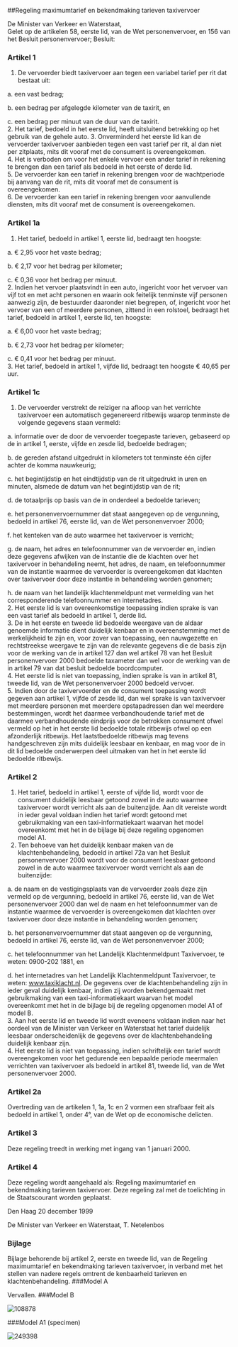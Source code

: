 <meta http-equiv='Content-Type' content='text/html; charset=utf-8' />

##Regeling maximumtarief en bekendmaking tarieven taxivervoer

De Minister van Verkeer en Waterstaat,   
Gelet op de artikelen 58, eerste lid, van de Wet personenvervoer, en 156 van het Besluit personenvervoer; 
Besluit:     

### Artikel 1  

1. De vervoerder biedt taxivervoer aan tegen een variabel tarief per rit dat bestaat uit: 

a. een vast bedrag;  

b. een bedrag per afgelegde kilometer van de taxirit, en  

c. een bedrag per minuut van de duur van de taxirit.  
2. Het tarief, bedoeld in het eerste lid, heeft uitsluitend betrekking op het gebruik van de gehele auto. 
3. Onverminderd het eerste lid kan de vervoerder taxivervoer aanbieden tegen een vast tarief per rit, al dan niet per zitplaats, mits dit vooraf met de consument is overeengekomen.  
4.  Het is verboden om voor het enkele vervoer een ander tarief in rekening te brengen dan een tarief als bedoeld in het eerste of derde lid.  
5.  De vervoerder kan een tarief in rekening brengen voor de wachtperiode bij aanvang van de rit, mits dit vooraf met de consument is overeengekomen.   
6.  De vervoerder kan een tarief in rekening brengen voor aanvullende diensten, mits dit vooraf met de consument is overeengekomen. 

### Artikel 1a  

1. Het tarief, bedoeld in artikel 1, eerste lid, bedraagt ten hoogste: 

a. € 2,95 voor het vaste bedrag;  

b. € 2,17 voor het bedrag per kilometer;  

c. € 0,36 voor het bedrag per minuut.   
2. Indien het vervoer plaatsvindt in een auto, ingericht voor het vervoer van vijf tot en met acht personen en waarin ook feitelijk tenminste vijf personen aanwezig zijn, de bestuurder daaronder niet begrepen, of, ingericht voor het vervoer van een of meerdere personen, zittend in een rolstoel, bedraagt het tarief, bedoeld in artikel 1, eerste lid, ten hoogste: 

a. € 6,00 voor het vaste bedrag;  

b. € 2,73 voor het bedrag per kilometer;  

c. € 0,41 voor het bedrag per minuut.   
3. Het tarief, bedoeld in artikel 1, vijfde lid, bedraagt ten hoogste € 40,65 per uur.

### Artikel  1c  

1.  De vervoerder verstrekt de reiziger na afloop van het verrichte taxivervoer een automatisch gegenereerd ritbewijs waarop tenminste de volgende gegevens staan vermeld: 

a. informatie over de door de vervoerder toegepaste tarieven, gebaseerd op de in artikel 1, eerste, vijfde en zesde lid, bedoelde bedragen;  

b. de gereden afstand uitgedrukt in kilometers tot tenminste één cijfer achter de komma nauwkeurig;  

c. het begintijdstip en het eindtijdstip van de rit uitgedrukt in uren en minuten, alsmede de datum van het begintijdstip van de rit;  

d. de totaalprijs op basis van de in onderdeel a bedoelde tarieven;  

e. het personenvervoernummer dat staat aangegeven op de vergunning, bedoeld in artikel 76, eerste lid, van de Wet personenvervoer 2000;  

f. het kenteken van de auto waarmee het taxivervoer is verricht;  

g. de naam, het adres en telefoonnummer van de vervoerder en, indien deze gegevens afwijken van de instantie die de klachten over het taxivervoer in behandeling neemt, het adres, de naam, en telefoonnummer van de instantie waarmee de vervoerder is overeengekomen dat klachten over taxivervoer door deze instantie in behandeling worden genomen;  

h. de naam van het landelijk klachtenmeldpunt met vermelding van het corresponderende telefoonnummer en internetadres.     
2.  Het eerste lid is van overeenkomstige toepassing indien sprake is van een vast tarief als bedoeld in artikel 1, derde lid.   
3.  De in het eerste en tweede lid bedoelde weergave van de aldaar genoemde informatie dient duidelijk kenbaar en in overeenstemming met de werkelijkheid te zijn en, voor zover van toepassing, een nauwgezette en rechtstreekse weergave te zijn van de relevante gegevens die de basis zijn voor de werking van de in artikel 127 dan wel artikel 78 van het Besluit personenvervoer 2000 bedoelde taxameter dan wel voor de werking van de in artikel 79 van dat besluit bedoelde boordcomputer.   
4.  Het eerste lid is niet van toepassing, indien sprake is van in artikel 81, tweede lid, van de Wet personenvervoer 2000 bedoeld vervoer.   
5.  Indien door de taxivervoerder en de consument toepassing wordt gegeven aan artikel 1, vijfde of zesde lid, dan wel sprake is van taxivervoer met meerdere personen met meerdere opstapadressen dan wel meerdere bestemmingen, wordt het daarmee verbandhoudende tarief met de daarmee verbandhoudende eindprijs voor de betrokken consument ofwel vermeld op het in het eerste lid bedoelde totale ritbewijs ofwel op een afzonderlijk ritbewijs. Het laatstbedoelde ritbewijs mag tevens handgeschreven zijn mits duidelijk leesbaar en kenbaar, en mag voor de in dit lid bedoelde onderwerpen deel uitmaken van het in het eerste lid bedoelde ritbewijs.  

### Artikel  2  

1.  Het tarief, bedoeld in artikel 1, eerste of vijfde lid, wordt voor de consument duidelijk leesbaar getoond zowel in de auto waarmee taxivervoer wordt verricht als aan de buitenzijde. Aan dit vereiste wordt in ieder geval voldaan indien het tarief wordt getoond met gebruikmaking van een taxi-informatiekaart waarvan het model overeenkomt met het in de bijlage bij deze regeling opgenomen model A1.   
2.  Ten behoeve van het duidelijk kenbaar maken van de klachtenbehandeling, bedoeld in artikel 72a van het Besluit personenvervoer 2000 wordt voor de consument leesbaar getoond zowel in de auto waarmee taxivervoer wordt verricht als aan de buitenzijde: 

a. de naam en de vestigingsplaats van de vervoerder zoals deze zijn vermeld op de vergunning, bedoeld in artikel 76, eerste lid, van de Wet personenvervoer 2000 dan wel de naam en het telefoonnummer van de instantie waarmee de vervoerder is overeengekomen dat klachten over taxivervoer door deze instantie in behandeling worden genomen;  

b. het personenvervoernummer dat staat aangeven op de vergunning, bedoeld in artikel 76, eerste lid, van de Wet personenvervoer 2000;  

c. het telefoonnummer van het Landelijk Klachtenmeldpunt Taxivervoer, te weten: 0900-202 1881, en  

d. het internetadres van het Landelijk Klachtenmeldpunt Taxivervoer, te weten: www.taxiklacht.nl.   De gegevens over de klachtenbehandeling zijn in ieder geval duidelijk kenbaar, indien zij worden bekendgemaakt met gebruikmaking van een taxi-informatiekaart waarvan het model overeenkomt met het in de bijlage bij de regeling opgenomen model A1 of model B.   
3.  Aan het eerste lid en tweede lid wordt eveneens voldaan indien naar het oordeel van de Minister van Verkeer en Waterstaat het tarief duidelijk leesbaar onderscheidenlijk de gegevens over de klachtenbehandeling duidelijk kenbaar zijn.   
4.  Het eerste lid is niet van toepassing, indien schriftelijk een tarief wordt overeengekomen voor het gedurende een bepaalde periode meermalen verrichten van taxivervoer als bedoeld in artikel 81, tweede lid, van de Wet personenvervoer 2000.  

### Artikel 2a  

Overtreding van de artikelen 1, 1a, 1c en 2 vormen een strafbaar feit als bedoeld in artikel 1, onder 4°, van de Wet op de economische delicten.  

### Artikel  3  

Deze regeling treedt in werking met ingang van 1 januari 2000. 

### Artikel  4  

Deze regeling wordt aangehaald als: Regeling maximumtarief en bekendmaking tarieven taxivervoer. 
Deze regeling zal met de toelichting in de Staatscourant worden geplaatst.    

Den Haag 
20 december 1999    

De 
Minister van Verkeer en Waterstaat, 
T. Netelenbos     

### Bijlage  

Bijlage behorende bij artikel 2, eerste en tweede lid, van de Regeling maximumtarief en bekendmaking tarieven taxivervoer, in verband met het stellen van nadere regels omtrent de kenbaarheid tarieven en klachtenbehandeling. 
###Model A

Vervallen.
###Model B

![108878](http://wetten.overheid.nl/Illustration/108878)

###Model A1 (specimen)

![249398](http://wetten.overheid.nl/Illustration/249398)

